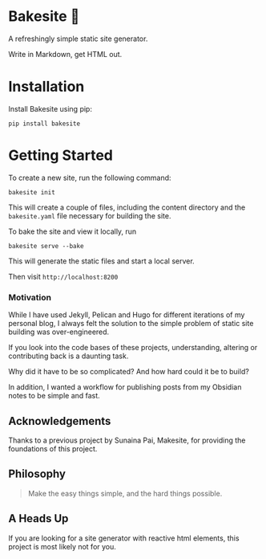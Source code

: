 # Bakesite :pie:

A refreshingly simple static site generator.

Write in Markdown, get HTML out.

# Installation
Install Bakesite using pip:

```
pip install bakesite
```

# Getting Started
To create a new site, run the following command:

```
bakesite init
```

This will create a couple of files, including the content directory and the `bakesite.yaml` file necessary for building the site.

To bake the site and view it locally, run

```
bakesite serve --bake
```

This will generate the static files and start a local server.

Then visit `http://localhost:8200`


### Motivation

While I have used Jekyll, Pelican and Hugo for different iterations of my personal blog, I always felt the solution to the simple problem of static site building was over-engineered.

If you look into the code bases of these projects, understanding, altering or contributing back is a daunting task.

Why did it have to be so complicated? And how hard could it be to build?

In addition, I wanted a workflow for publishing posts from my Obsidian notes to be simple and fast.

## Acknowledgements

Thanks to a previous project by Sunaina Pai, Makesite, for providing the foundations of this project.

## Philosophy

> Make the easy things simple, and the hard things possible.

## A Heads Up

If you are looking for a site generator with reactive html elements, this project is most likely not for you.
